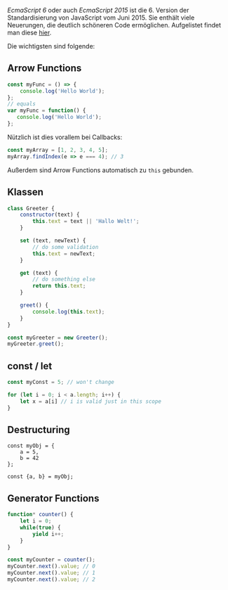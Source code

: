 _EcmaScript 6_ oder auch _EcmaScript 2015_ ist die 6. Version der Standardisierung von JavaScript vom Juni 2015. Sie enthält viele Neuerungen, die deutlich schöneren Code ermöglichen. Aufgelistet findet man diese [hier](http://es6-features.org/#Constants).

Die wichtigsten sind folgende:

## Arrow Functions

```js
const myFunc = () => {
    console.log('Hello World');
};
// equals
var myFunc = function() {
   console.log('Hello World');
};
```

Nützlich ist dies vorallem bei Callbacks:

```js
const myArray = [1, 2, 3, 4, 5];
myArray.findIndex(e => e === 4); // 3
```

Außerdem sind Arrow Functions automatisch zu `this` gebunden.

## Klassen

```js
class Greeter {
    constructor(text) {
        this.text = text || 'Hallo Welt!';
    }

    set (text, newText) {
        // do some validation
        this.text = newText;
    }

    get (text) {
        // do something else
        return this.text;
    }

    greet() {
        console.log(this.text);
    }
}

const myGreeter = new Greeter();
myGreeter.greet();
```

## const / let

```js
const myConst = 5; // won't change

for (let i = 0; i < a.length; i++) {
    let x = a[i] // i is valid just in this scope
}
```

## Destructuring

```
const myObj = {
    a = 5,
    b = 42
};

const {a, b} = myObj;
```

## Generator Functions

```js
function* counter() {
    let i = 0;
    while(true) {
        yield i++;
    }
}

const myCounter = counter();
myCounter.next().value; // 0
myCounter.next().value; // 1
myCounter.next().value; // 2
```



